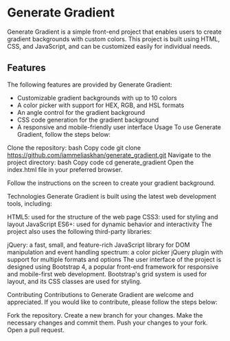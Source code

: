 # Generate Gradient
Generate Gradient is a simple front-end project that enables users to create gradient backgrounds with custom colors. This project is built using HTML, CSS, and JavaScript, and can be customized easily for individual needs.

## Features
The following features are provided by Generate Gradient:

- Customizable gradient backgrounds with up to 10 colors
- A color picker with support for HEX, RGB, and HSL formats
- An angle control for the gradient background
- CSS code generation for the gradient background
- A responsive and mobile-friendly user interface
Usage
To use Generate Gradient, follow the steps below:

Clone the repository:
bash
Copy code
git clone https://github.com/iammeliaskhan/generate_gradient.git
Navigate to the project directory:
bash
Copy code
cd generate_gradient
Open the index.html file in your preferred browser.

Follow the instructions on the screen to create your gradient background.

Technologies
Generate Gradient is built using the latest web development tools, including:

HTML5: used for the structure of the web page
CSS3: used for styling and layout
JavaScript ES6+: used for dynamic behavior and interactivity
The project also uses the following third-party libraries:

jQuery: a fast, small, and feature-rich JavaScript library for DOM manipulation and event handling
spectrum: a color picker jQuery plugin with support for multiple formats and options
The user interface of the project is designed using Bootstrap 4, a popular front-end framework for responsive and mobile-first web development. Bootstrap's grid system is used for layout, and its CSS classes are used for styling.

Contributing
Contributions to Generate Gradient are welcome and appreciated. If you would like to contribute, please follow the steps below:

Fork the repository.
Create a new branch for your changes.
Make the necessary changes and commit them.
Push your changes to your fork.
Open a pull request.
